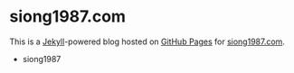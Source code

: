 # siong1987.com

This is a [Jekyll](http://github.com/mojombo/jekyll)-powered blog hosted on [GitHub Pages](http://pages.github.com/) for [siong1987.com](http://siong1987.com).

- siong1987
